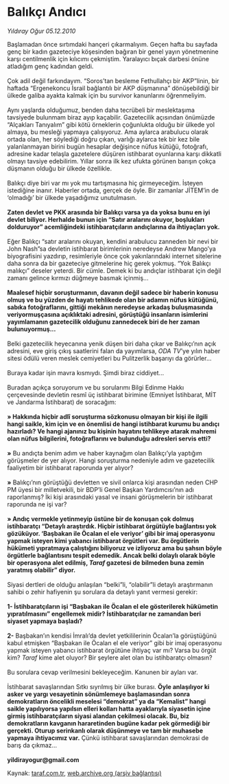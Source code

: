 # Balıkçı Andıcı

*Yıldıray Oğur 05.12.2010*

<div class="yazi">Başlamadan önce sırtımdaki hançeri çıkarmalıyım. Geçen hafta bu sayfada genç bir kadın gazeteciye köşesinden bağıran bir genel yayın yönetmenine karşı centilmenlik için kılıcımı çekmiştim. Yaralayıcı bıçak darbesi önüne atladığım genç kadından geldi. <br/><br/>Çok adil değil farkındayım. “Soros’tan besleme Fethullahçı bir AKP”linin, bir haftada “Ergenekoncu İsrail bağlantılı bir AKP düşmanına” dönüşebildiği bir ülkede galiba ayakta kalmak için bu survivor kanunlarını öğrenmeliyim. <br/><br/>Aynı yaşlarda olduğumuz, benden daha tecrübeli bir meslektaşıma tavsiyede bulunmam biraz ayıp kaçabilir. Gazetecilik açısından önümüzde “Alçakları Tanıyalım” gibi kötü örneklerin çoğunlukta olduğu bir ülkede yol almaya, bu mesleği yapmaya çalışıyoruz. Ama aylarca arabulucu olarak ortada olan, her söylediği doğru çıkan, varlığı aylarca tek bir kez bile yalanlanmayan birini bugün hesaplar değişince nüfus kütüğü, fotoğrafı, adresine kadar telaşla gazetelere düşüren istihbarat oyunlarına karşı dikkatli olmayı tavsiye edebilirim. Yıllar sonra ilk kez ufukta görünen barışın çokça düşmanın olduğu bir ülkede özellikle. <br/><br/>Balıkçı diye biri var mı yok mu tartışmasına hiç girmeyeceğim. İsteyen istediğine inanır. Haberler ortada, gerçek de öyle. Bir zamanlar JİTEM’in de ‘olmadığı’ bir ülkede yaşadığımız unutulmasın. <b><br/><br/>Zaten devlet ve PKK arasında bir Balıkçı varsa ya da yoksa bunu en iyi devlet biliyor. Herhalde bunun için “Satır aralarını okuyor, boşlukları dolduruyor” acemliğindeki istihbaratçıların andıçlarına da ihtiyaçları yok.</b> <br/><br/>Eğer Balıkçı “satır aralarını okuyan, kendini arabulucu zanneden bir nevi bir John Nash”sa devletin istihbarat birimlerinin neredeyse Andrew Mango’ya biyografisini yazdırıp, resimleriyle önce çok yakınlarındaki internet sitelerine daha sonra da bir gazeteciye gitmelerine hiç gerek yokmuş. “Yok Balıkçı malıkçı” deseler yeterdi. Bir cümle. Demek ki bu andıçlar istihbarat için değil zamanı gelince kırmızı düğmeye basmak içinmiş... <b><br/><br/>Maalesef hiçbir soruşturmanın, davanın değil sadece bir haberin konusu olmuş ve bu yüzden de hayatı tehlikede olan bir adamın nüfus kütüğünü, sabıka fotoğraflarını, gittiği mekânın neredeyse arkadaş buluşmasında veriyormuşçasına açıklıktaki adresini, görüştüğü insanların isimlerini yayımlamanın gazetecilik olduğunu zannedecek biri de her zaman bulunuyormuş...</b> <br/><br/>Belki gazetecilik heyecanına yenik düşen biri daha çıkar ve Balıkçı’nın açık adresini, eve giriş çıkış saatlerini falan da yayımlarsa, <i>ODA TV</i>’ye yılın haber sitesi ödülü veren meslek cemiyetleri bu Pulitzerlik başarıyı da görürler... <br/><br/>Buraya kadar işin mavra kısmıydı. Şimdi biraz ciddiyet... <br/><br/>Buradan açıkça soruyorum ve bu sorularımı Bilgi Edinme Hakkı çerçevesinde devletin resmî üç istihbarat birimine (Emniyet İstihbarat, MİT ve Jandarma İstihbarat) de soracağım: <b><br/><br/>» Hakkında hiçbir adlî soruşturma sözkonusu olmayan bir kişi ile ilgili hangi saikle, kim için ve en önemlisi de hangi istihbarat kurumu bu andıçı hazırladı? Ve hangi ajanınız bu kişinin hayatını tehlikeye atarak mahremi olan nüfus bilgilerini, fotoğraflarını ve bulunduğu adresleri servis etti?</b> <b><br/><br/>»</b> Bu andıçta benim adım ve haber kaynağım olan Balıkçı’yla yaptığım görüşmeler de yer alıyor. Hangi soruşturma nedeniyle adım ve gazetecilik faaliyetim bir istihbarat raporunda yer alıyor? <b><br/><br/>»</b> Balıkçı’nın görüştüğü devletten ve sivil onlarca kişi arasından neden CHP PM üyesi bir milletvekili, bir BDP’li Genel Başkan Yardımcısı’nın adı raporlanmış? İki kişi arasındaki yasal ve insani görüşmelerin bir istihbarat raporunda ne işi var? <b><br/><br/>» Andıç vermekle yetinmeyip üstüne bir de konuşan çok dolmuş istihbaratçı “Detaylı araştırdık. Hiçbir istihbarat örgütüyle bağlantısı yok gözüküyor. ‘Başbakan ile Öcalan el ele veriyor’ gibi bir imaj operasyonu yapmak isteyen kimi yabancı istihbarat örgütleri var. Bu örgütlerin hükümeti yıpratmaya çalıştığını biliyoruz ve izliyoruz ama bu şahsın böyle örgütlerle bağlantısını tespit edemedik. Ancak belki dolaylı olarak böyle bir operasyona alet edilmiş, <i>Taraf</i> gazetesi de bilmeden buna zemin yaratmış olabilir” diyor.</b> <br/><br/>Siyasi dertleri de olduğu anlaşılan “belki”li, “olabilir”li detaylı araştırmanın sahibi o zehir hafiyenin şu sorulara da detaylı yanıt vermesi gerekir: <b><br/><br/>1- İstihbaratçıların işi “Başbakan ile Öcalan el ele gösterilerek hükümetin yıpratılmasını” engellemek midir? İstihbaratçılar ne zamandan beri siyaset yapmaya başladı?</b> <b><br/><br/>2-</b> Başbakan’ın kendisi İmralı’da devlet yetkililerinin Öcalan’la görüştüğünü kabul etmişken “Başbakan ile Öcalan el ele veriyor” gibi bir imaj operasyonu yapmak isteyen yabancı istihbarat örgütüne ihtiyaç var mı? Varsa bu örgüt kim? <i>Taraf</i> kime alet oluyor? Bir şeylere alet olan bu istihbaratçı olmasın? <br/><br/>Bu sorulara cevap verilmesini bekleyeceğim. Kanunen bir ayları var. <br/><br/>İstihbarat savaşlarından Sıtkı sıyrılmış bir ülke burası. <b>Öyle anlaşılıyor ki asker ve yargı vesayetinin sönümlemeye başlamasından sonra demokratların öncelikli meselesi “demokrat” ya da “Kemalist” hangi saikle yapılıyorsa yapılsın elleri kolları hatta ayaklarıyla siyasetin içine girmiş istihbaratçıların siyasi alandan çekilmesi olacak. Bu, biz demokratların kavganın hararetinden bugüne kadar pek görmediği bir gerçekti. Oturup serinkanlı olarak düşünmeye ve tam bir muhasebe yapmaya ihtiyacımız var.</b> Çünkü istihbarat savaşlarından demokrasi de barış da çıkmaz...<br/><br/><b>yildirayogur@gmail.com</b></div>

Kaynak: [taraf.com.tr](http://www.taraf.com.tr:80/yildiray-ogur/makale-balikci-andici.htm), [web.archive.org (arşiv bağlantısı)](http://web.archive.org/web/20101208033259/http://www.taraf.com.tr:80/yildiray-ogur/makale-balikci-andici.htm)
